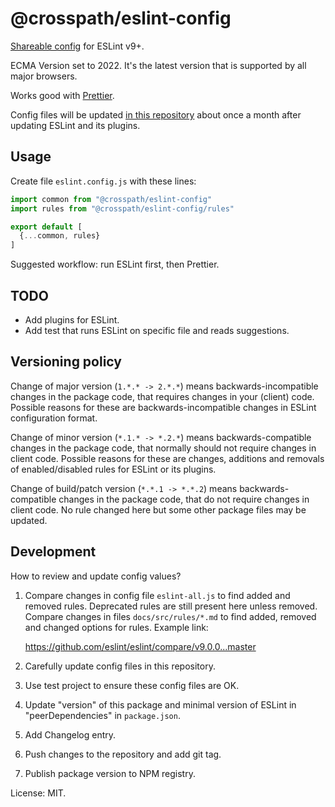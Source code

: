 # @crosspath/eslint-config

[Shareable config](https://eslint.org/docs/latest/extend/shareable-configs) for ESLint v9+.

ECMA Version set to 2022. It's the latest version that is supported by all major browsers.

Works good with [Prettier](https://prettier.io/).

Config files will be updated
[in this repository](https://github.com/crosspath/eslint-config)
about once a month after updating ESLint and its plugins.

## Usage

Create file `eslint.config.js` with these lines:

```js
import common from "@crosspath/eslint-config"
import rules from "@crosspath/eslint-config/rules"

export default [
  {...common, rules}
]
```

Suggested workflow: run ESLint first, then Prettier.

## TODO

- Add plugins for ESLint.
- Add test that runs ESLint on specific file and reads suggestions.

## Versioning policy

Change of major version (`1.*.* -> 2.*.*`) means backwards-incompatible changes in the package code,
that requires changes in your (client) code. Possible reasons for these are backwards-incompatible
changes in ESLint configuration format.

Change of minor version (`*.1.* -> *.2.*`) means backwards-compatible changes in the package code,
that normally should not require changes in client code. Possible reasons for these are
changes, additions and removals of enabled/disabled rules for ESLint or its plugins.

Change of build/patch version (`*.*.1 -> *.*.2`) means backwards-compatible changes in the package
code, that do not require changes in client code. No rule changed here but some other package files
may be updated.

## Development

How to review and update config values?

1. Compare changes in config file `eslint-all.js` to find added and removed rules.
  Deprecated rules are still present here unless removed.
  Compare changes in files `docs/src/rules/*.md` to find added, removed and changed options
  for rules.
  Example link:

    https://github.com/eslint/eslint/compare/v9.0.0...master
 
2. Carefully update config files in this repository.
3. Use test project to ensure these config files are OK.
4. Update "version" of this package and minimal version of ESLint in "peerDependencies" in `package.json`.
5. Add Changelog entry.
6. Push changes to the repository and add git tag.
7. Publish package version to NPM registry.

License: MIT.
